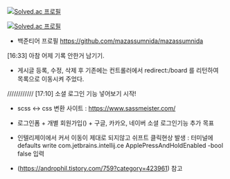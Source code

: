 [![Solved.ac 프로필](http://mazassumnida.wtf/api/mini/generate_badge?boj=zizonbini)](https://solved.ac/zizonbini)

[![Solved.ac 프로필](http://mazassumnida.wtf/api/v2/generate_badge?boj=zizonbini)](https://solved.ac/zizonbini)

- 백준티어 프로필 https://github.com/mazassumnida/mazassumnida

[16:33] 아참 어제 기록 안한거 남기기.

- 게시글 등록, 수정, 삭제 후 기존에는 컨트롤러에서 redirect:/board 를 리턴하여 목록으로 이동시켜 주었다. 



////////////
[17:10] 소셜 로그인 기능 넣어보기 시작!

- scss <-> css 변환 사이트 : https://www.sassmeister.com/
- 로그인폼 + 개별 회원가입() + 구글, 카카오, 네이버 소셜 로그인기능 추가 목표


- 인텔리제이에서 커서 이동이 제대로 되지않고 쉬프트 클릭현상 발생 : 터미널에 defaults write com.jetbrains.intellij.ce ApplePressAndHoldEnabled -bool false 입력
- (https://androphil.tistory.com/759?category=423961) 참고
